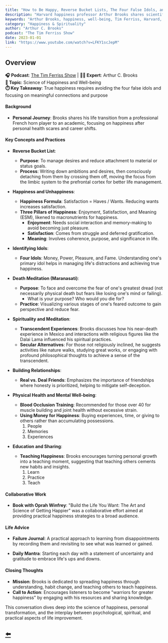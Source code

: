 ```yaml
---
title: "How to Be Happy, Reverse Bucket Lists, The Four False Idols, and More — Arthur C. Brooks"
description: "Harvard happiness professor Arthur Brooks shares scientific insights on well-being, reverse bucket lists, and the four false idols that prevent true happiness."
keywords: "Arthur Brooks, happiness, well-being, Tim Ferriss, Harvard, social science, false idols, bucket lists"
category: "Happiness & Spirituality"
author: "Arthur C. Brooks"
podcast: "The Tim Ferriss Show"
date: 2023-01-01
link: "https://www.youtube.com/watch?v=LFKY1scJepM"
---
```


## Overview

**🎧 Podcast**: [The Tim Ferriss Show](https://tim.blog/podcast/) | **👨‍💼 Expert**: Arthur C. Brooks  
**🎯 Topic**: Science of Happiness and Well-being  
**⏱️ Key Takeaway**: True happiness requires avoiding the four false idols and focusing on meaningful connections and purpose

#### **Background**
- **Personal Journey**: Brooks shares his life transition from a professional French horn player to an academic, focusing on happiness after personal health scares and career shifts.

#### **Key Concepts and Practices**

- **Reverse Bucket List**:
  - **Purpose**: To manage desires and reduce attachment to material or status goals.
  - **Process**: Writing down ambitions and desires, then consciously detaching from them by crossing them off, moving the focus from the limbic system to the prefrontal cortex for better life management.

- **Happiness and Unhappiness**:
  - **Happiness Formula**: Satisfaction = Haves / Wants. Reducing wants increases satisfaction.
  - **Three Pillars of Happiness**: Enjoyment, Satisfaction, and Meaning (ESM), likened to macronutrients for happiness.
    - **Enjoyment**: Needs social interaction and memory-making to avoid becoming just pleasure.
    - **Satisfaction**: Comes from struggle and deferred gratification.
    - **Meaning**: Involves coherence, purpose, and significance in life.

- **Identifying Idols**:
  - **Four Idols**: Money, Power, Pleasure, and Fame. Understanding one's primary idol helps in managing life's distractions and achieving true happiness.

- **Death Meditation (Maranasati)**:
  - **Purpose**: To face and overcome the fear of one's greatest dread (not necessarily physical death but fears like losing one's mind or failing).
    - What is your purpose? Who would you die for?
  - **Practice**: Visualizing various stages of one's feared outcome to gain perspective and reduce fear.


- **Spirituality and Meditation**:
  - **Transcendent Experiences**: Brooks discusses how his near-death experience in Mexico and interactions with religious figures like the Dalai Lama influenced his spiritual practices.
  - **Secular Alternatives**: For those not religiously inclined, he suggests activities like nature walks, studying great works, or engaging with profound philosophical thoughts to achieve a sense of the transcendent.

- **Building Relationships**:
  - **Real vs. Deal Friends**: Emphasizes the importance of friendships where honesty is prioritized, helping to mitigate self-deception.

- **Physical Health and Mental Well-being**:
  - **Blood Occlusion Training**: Recommended for those over 40 for muscle building and joint health without excessive strain.
  - **Using Money for Happiness**: Buying experiences, time, or giving to others rather than accumulating possessions.
    1. People
    2. Memories
    3. Experiences

- **Education and Sharing**:
  - **Teaching Happiness**: Brooks encourages turning personal growth into a teaching moment, suggesting that teaching others cements new habits and insights.
    1. Learn
    2. Practice
    3. Teach

#### **Collaborative Work**
- **Book with Oprah Winfrey**: "Build the Life You Want: The Art and Science of Getting Happier" was a collaborative effort aimed at providing practical happiness strategies to a broad audience.

#### **Life Advice**
- **Failure Journal**: A practical approach to learning from disappointments by recording them and revisiting to see what was learned or gained.

- **Daily Mantra**: Starting each day with a statement of uncertainty and gratitude to embrace life's ups and downs.

#### **Closing Thoughts**
- **Mission**: Brooks is dedicated to spreading happiness through understanding, habit change, and teaching others to teach happiness.
- **Call to Action**: Encourages listeners to become "warriors for greater happiness" by engaging with his resources and sharing knowledge.

This conversation dives deep into the science of happiness, personal transformation, and the interplay between psychological, spiritual, and practical aspects of life improvement.

## [⬅️](/)

